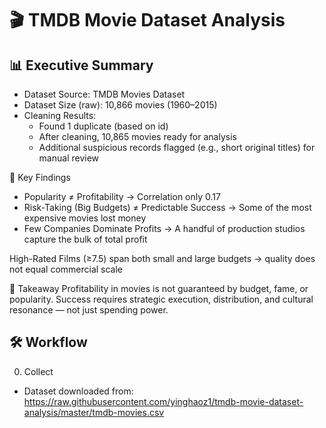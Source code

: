 # 🎬 TMDB Movie Dataset Analysis

## 📊 Executive Summary
 - Dataset Source: TMDB Movies Dataset
 - Dataset Size (raw): 10,866 movies (1960–2015)
 - Cleaning Results:
   * Found 1 duplicate (based on id)
   * After cleaning, 10,865 movies ready for analysis
   * Additional suspicious records flagged (e.g., short original titles) for manual review
     
🔑 Key Findings
 - Popularity ≠ Profitability → Correlation only 0.17
 - Risk-Taking (Big Budgets) ≠ Predictable Success → Some of the most expensive movies lost money
 - Few Companies Dominate Profits → A handful of production studios capture the bulk of total profit

High-Rated Films (≥7.5) span both small and large budgets → quality does not equal commercial scale

🎯 Takeaway
Profitability in movies is not guaranteed by budget, fame, or popularity. Success requires strategic execution, distribution, and cultural resonance — not just spending power.

## 🛠️ Workflow

0. Collect
 - Dataset downloaded from:
https://raw.githubusercontent.com/yinghaoz1/tmdb-movie-dataset-analysis/master/tmdb-movies.csv
